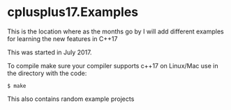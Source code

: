 # cplusplus17.Examples

This is the location where as the months go by
I will add different examples for learning the new features in C++17

This was started in July 2017.

To compile make sure your compiler supports c++17
on Linux/Mac use in the directory with the code:

	$ make

This also contains random example projects




